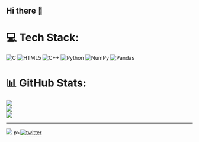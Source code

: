 ## Hi there 👋

<!--
**pratyush3344/pratyush3344** is a ✨ _special_ ✨ repository because its `README.md` (this file) appears on your GitHub profile.

Here are some ideas to get you started:

- 🔭 I’m currently working on ...
- 🌱 I’m currently learning ...
- 👯 I’m looking to collaborate on ...
- 🤔 I’m looking for help with ...
- 💬 Ask me about ...
- 📫 How to reach me: ...
- 😄 Pronouns: ...
- ⚡ Fun fact: ...
-->

# 💻 Tech Stack:
![C](https://img.shields.io/badge/c-%2300599C.svg?style=for-the-badge&logo=c&logoColor=white) ![HTML5](https://img.shields.io/badge/html5-%23E34F26.svg?style=for-the-badge&logo=html5&logoColor=white) ![C++](https://img.shields.io/badge/c++-%2300599C.svg?style=for-the-badge&logo=c%2B%2B&logoColor=white) ![Python](https://img.shields.io/badge/python-3670A0?style=for-the-badge&logo=python&logoColor=ffdd54) ![NumPy](https://img.shields.io/badge/numpy-%23013243.svg?style=for-the-badge&logo=numpy&logoColor=white) ![Pandas](https://img.shields.io/badge/pandas-%23150458.svg?style=for-the-badge&logo=pandas&logoColor=white)
# 📊 GitHub Stats:
![](https://github-readme-stats.vercel.app/api?username=pratyush3344&theme=dark&hide_border=false&include_all_commits=false&count_private=false)<br/>
![](https://nirzak-streak-stats.vercel.app/?user=pratyush3344&theme=dark&hide_border=false)<br/>
![](https://github-readme-stats.vercel.app/api/top-langs/?username=pratyush3344&theme=dark&hide_border=false&include_all_commits=false&count_private=false&layout=compact)

---
[![](https://visitcount.itsvg.in/api?id=pratyush3344&icon=0&color=0)](https://visitcount.itsvg.in)
p><a target="_blank" href="https://twitter.com/@pratyus02521299" style="display: inline-block;"><img src="https://img.shields.io/badge/twitter-x?style=for-the-badge&logo=x&logoColor=white&color=#0f1419" alt="twitter" /></a></p>
<!-- Proudly created with GPRM ( https://gprm.itsvg.in ) -->
